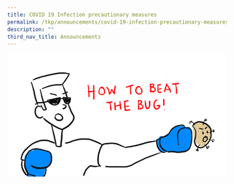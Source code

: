 ```yaml
---
title: COVID 19 Infection precautionary measures
permalink: /tkp/announcements/covid-19-infection-precautionary-measures/
description: ""
third_nav_title: Announcements
---
```

![COVID19 Precautionary Measures](/images/Attachment%201%20Wuhan%20Virus%20Precautionary%20Measures.gif)